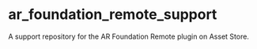 # ar_foundation_remote_support
A support repository for the AR Foundation Remote plugin on Asset Store.
